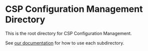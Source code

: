 # CSP Configuration Management Directory

This is the root directory for CSP Configuration Management.

See [our documentation](https://cloud.google.com/csp-config-management/docs/repo) for how to use each subdirectory.

